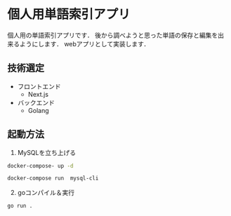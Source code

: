 # 個人用単語索引アプリ
個人用の単語索引アプリです．
後から調べようと思った単語の保存と編集を出来るようにします．
webアプリとして実装します．
## 技術選定
- フロントエンド
  - Next.js
- バックエンド
  - Golang

## 起動方法
1. MySQLを立ち上げる
```bash
docker-compose- up -d
```
```bash
docker-compose run  mysql-cli
```
2. goコンパイル＆実行
```bash
go run .
```